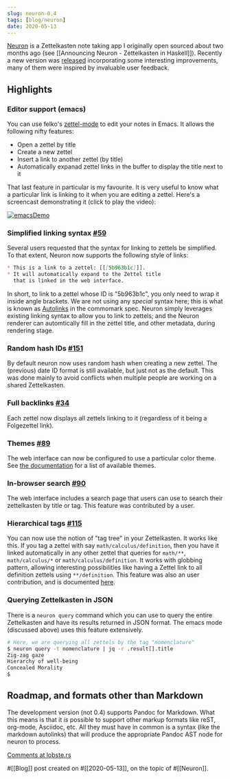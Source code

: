 ```yaml
---
slug: neuron-0.4
tags: [blog/neuron]
date: 2020-05-13
---
```


[Neuron](https://neuron.zettel.page) is a Zettelkasten note taking app I originally open sourced about two months ago (see [[Announcing Neuron - Zettelkasten in Haskell]]). Recently a new version was [released](https://github.com/srid/neuron/releases/tag/0.4.0.0) incorporating some interesting improvements, many of them were inspired by invaluable user feedback.

## Highlights

### Editor support (emacs) 

You can use felko's [zettel-mode](https://github.com/felko/neuron-mode) to edit your notes in Emacs. It allows the following nifty features:

* Open a zettel by title
* Create a new zettel
* Insert a link to another zettel (by title)
* Automatically expanad zettel links in the buffer to display the title next to it

That last feature in particular is my favourite. It is very useful to know what a particular link is linking to it when you are editing a zettel. Here's a screencast demonstrating it (click to play the video):

[![emacsDemo]](https://asciinema.org/a/329911)

[emacsDemo]: https://asciinema.org/a/329911.svg

### Simplified linking syntax [#59](https://github.com/srid/neuron/issues/59)

Several users requested that the syntax for linking to zettels be simplified. To that extent, Neuron now supports the following style of links:

```markdown
* This is a link to a zettel: [[[5b963b1c]]]. 
* It will automatically expand to the Zettel title 
  that is linked in the web interface.
```

In short, to link to a zettel whose ID is "5b963b1c", you only need to wrap it inside angle brackets. We are not using any *special* syntax here; this is what is known as [Autolinks](https://spec.commonmark.org/0.16/#autolinks) in the commomark spec. Neuron simply leverages existing linking syntax to allow you to link to zettels; and the Neuron renderer can automtically fill in the zettel title, and other metadata, during rendering stage.

### Random hash IDs [#151](https://github.com/srid/neuron/issues/151)

By default neuron now uses random hash when creating a new zettel. The (previous) date ID format is still available, but just not as the default. This was done mainly to avoid conflicts when multiple people are working on a shared Zettelkasten.

### Full backlinks [#34](https://github.com/srid/neuron/issues/34)

Each zettel now displays all zettels linking to it (regardless of it being a Folgezettel link).

### Themes [#89](https://github.com/srid/neuron/pull/89)

The web interface can now be configured to use a particular color theme. See [the documentation](https://neuron.zettel.page/2014601.html) for a list of available themes.

### In-browser search [#90](https://github.com/srid/neuron/pull/90)

The web interface includes a search page that users can use to search their zettelkasten by title or tag. This feature was contributed by a user.

### Hierarchical tags [#115](https://github.com/srid/neuron/pull/115)

You can now use the notion of "tag tree" in your Zettelkasten. It works like this. If you tag a zettel with say `math/calculus/definition`, then you have it linked automatically in any other zettel that queries for `math/**`, `math/calculus/*` or `math/calculus/definition`. It works with globbing pattern, allowing interesting possibilities like having a Zettel link to all definition zettels using `**/definition`. This feature was also an user contribution, and is documented [here](https://neuron.zettel.page/2011506.html).

### Querying Zettelkasten in JSON 

There is a `neuron query` command which you can use to query the entire Zettelkasten and have its results returned in JSON format. The emacs mode (discussed above) uses this feature extensively.

```sh
# Here, we are querying all zettels by the tag "nomenclature"
$ neuron query -t nomenclature | jq -r .result[].title
Zig-zag gaze
Hierarchy of well-being
Concealed Morality
$ 
```

## Roadmap, and formats other than Markdown

The development version (not 0.4) supports Pandoc for Markdown. What this means is that it *is* possible to support other markup formats like reST, org-mode, Asciidoc, etc. All they must have in common is a syntax (like the markdown autolinks) that will produce the appropriate Pandoc AST node for neuron to process. 

[Comments at lobste.rs](https://lobste.rs/s/kydg6q/neuron_0_4_zettelkasten_note_management)

#[[Blog]] post created on #[[2020-05-13]], on the topic of #[[Neuron]].